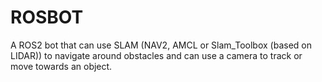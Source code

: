 # ROSBOT

A ROS2 bot that can use SLAM (NAV2, AMCL or Slam_Toolbox (based on LIDAR)) to navigate around obstacles and can use a camera to track or move towards an object.

